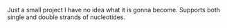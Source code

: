 Just a small project I have no idea what it is gonna become.
Supports both single and double strands of nucleotides.
